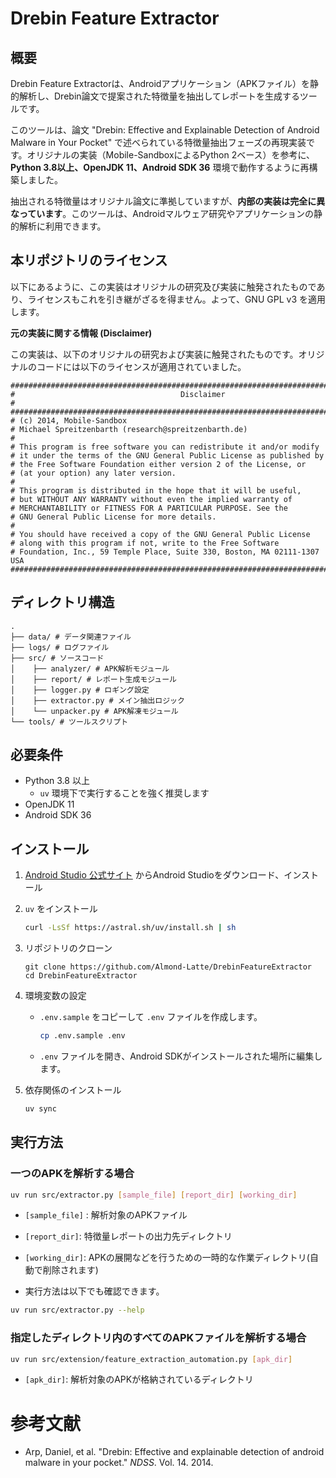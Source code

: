 # Drebin Feature Extractor

## 概要

Drebin Feature Extractorは、Androidアプリケーション（APKファイル）を静的解析し、Drebin論文で提案された特徴量を抽出してレポートを生成するツールです。

このツールは、論文 "Drebin: Effective and Explainable Detection of Android Malware in Your Pocket" で述べられている特徴量抽出フェーズの再現実装です。オリジナルの実装（Mobile-SandboxによるPython 2ベース）を参考に、**Python 3.8以上、OpenJDK 11、Android SDK 36** 環境で動作するように再構築しました。

抽出される特徴量はオリジナル論文に準拠していますが、**内部の実装は完全に異なっています**。このツールは、Androidマルウェア研究やアプリケーションの静的解析に利用できます。



## 本リポジトリのライセンス

以下にあるように、この実装はオリジナルの研究及び実装に触発されたものであり、ライセンスもこれを引き継がざるを得ません。よって、GNU GPL v3 を適用します。



**元の実装に関する情報 (Disclaimer)**

この実装は、以下のオリジナルの研究および実装に触発されたものです。オリジナルのコードには以下のライセンスが適用されていました。

```
#########################################################################################
#                                     Disclaimer                                        #
#########################################################################################
# (c) 2014, Mobile-Sandbox
# Michael Spreitzenbarth (research@spreitzenbarth.de)
#
# This program is free software you can redistribute it and/or modify
# it under the terms of the GNU General Public License as published by
# the Free Software Foundation either version 2 of the License, or
# (at your option) any later version.
#
# This program is distributed in the hope that it will be useful,
# but WITHOUT ANY WARRANTY without even the implied warranty of
# MERCHANTABILITY or FITNESS FOR A PARTICULAR PURPOSE. See the
# GNU General Public License for more details.
#
# You should have received a copy of the GNU General Public License
# along with this program if not, write to the Free Software
# Foundation, Inc., 59 Temple Place, Suite 330, Boston, MA 02111-1307 USA
#########################################################################################
```





## ディレクトリ構造

```
. 
├── data/ # データ関連ファイル 
├── logs/ # ログファイル 
├── src/ # ソースコード 
│    ├── analyzer/ # APK解析モジュール 
│    ├── report/ # レポート生成モジュール 
│    ├── logger.py # ロギング設定 
│    ├── extractor.py # メイン抽出ロジック 
│    └── unpacker.py # APK解凍モジュール
└── tools/ # ツールスクリプト
```



## 必要条件

- Python 3.8 以上
  - `uv` 環境下で実行することを強く推奨します
- OpenJDK 11
- Android SDK 36



## インストール

1. [Android Studio 公式サイト](https://developer.android.com/studio) からAndroid Studioをダウンロード、インストール

2. `uv` をインストール

   ```bash
   curl -LsSf https://astral.sh/uv/install.sh | sh
   ```

3. リポジトリのクローン

   ```
   git clone https://github.com/Almond-Latte/DrebinFeatureExtractor
   cd DrebinFeatureExtractor
   ```

4. 環境変数の設定

   - `.env.sample` をコピーして `.env` ファイルを作成します。

     ```bash
     cp .env.sample .env
     ```

   - `.env` ファイルを開き、Android SDKがインストールされた場所に編集します。

5. 依存関係のインストール

   ```bash
   uv sync
   ```



## 実行方法

### 一つのAPKを解析する場合

```bash
uv run src/extractor.py [sample_file] [report_dir] [working_dir]
```

- `[sample_file]` : 解析対象のAPKファイル
- `[report_dir]`: 特徴量レポートの出力先ディレクトリ
- `[working_dir]`: APKの展開などを行うための一時的な作業ディレクトリ(自動で削除されます)

- 実行方法は以下でも確認できます。

```bash
uv run src/extractor.py --help
```



### 指定したディレクトリ内のすべてのAPKファイルを解析する場合

```bash
uv run src/extension/feature_extraction_automation.py [apk_dir]
```

- `[apk_dir]`: 解析対象のAPKが格納されているディレクトリ



# 参考文献

- Arp, Daniel, et al. "Drebin: Effective and explainable detection of android malware in your pocket." *NDSS*. Vol. 14. 2014. 